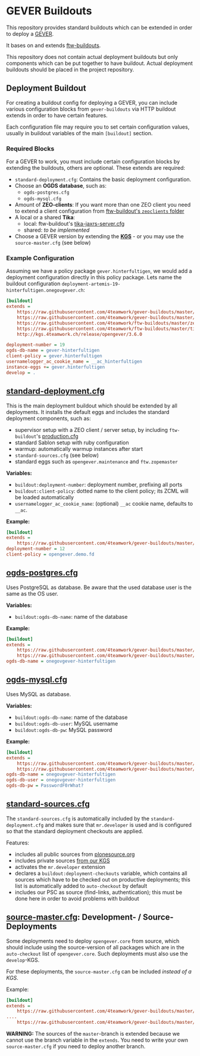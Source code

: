 # GEVER Buildouts

This repository provides standard buildouts which can be extended in order to
deploy a [GEVER](https://github.com/4teamwork/opengever.core).

It bases on and extends
[ftw-buildouts](https://github.com/4teamwork/ftw-buildouts).

This repository does not contain actual deployment buildouts but only components
which can be put together to have buildout.
Actual deployment buildouts should be placed in the project repository.



## Deployment Buildout

For creating a buildout config for deploying a GEVER, you can include various
configuration blocks from `gever-buildouts` via HTTP buildout extends in order
to have certain features.

Each configuration file may require you to set certain configuration values,
usually in buildout variables of the main `[buildout]` section.



### Required Blocks

For a GEVER to work, you must include certain configuration blocks by extending
the buildouts, others are optional.
These extends are required:

- ``standard-deployment.cfg``: Contains the basic deployment configuration.
- Choose an **OGDS database**, such as:
  - ``ogds-postgres.cfg``
  - ``ogds-mysql.cfg``
- Amount of **ZEO-clients**:
  If you want more than one ZEO client you need to extend a client configuration
  from [ftw-buildout's `zeoclients` folder](https://github.com/4teamwork/ftw-buildouts/tree/master/zeoclients)
- A local or a shared **Tika**:
  - local: ftw-buildout's
    [tika-jaxrs-server.cfg](https://raw.githubusercontent.com/4teamwork/ftw-buildouts/master/tika-jaxrs-server.cfg)
  - shared: *to be implemented*
- Choose a GEVER version by extending the
  [**KGS**](http://kgs.4teamwork.ch/release/opengever/) - or you may use the
  `source-master.cfg` (see below)


### Example Configuration

Assuming we have a policy package ``gever.hinterfultigen``, we would add a deployment
configuration directly in this policy package.
Lets name the buildout configuration
``deployment-artemis-19-hinterfultigen.onegovgever.ch``:

```ini
[buildout]
extends =
    https://raw.githubusercontent.com/4teamwork/gever-buildouts/master/standard-deployment.cfg
    https://raw.githubusercontent.com/4teamwork/gever-buildouts/master/ogds-postgres.cfg
    https://raw.githubusercontent.com/4teamwork/ftw-buildouts/master/zeoclients/4.cfg
    https://raw.githubusercontent.com/4teamwork/ftw-buildouts/master/tika-jaxrs-server.cfg
    http://kgs.4teamwork.ch/release/opengever/3.6.0

deployment-number = 19
ogds-db-name = gever-hinterfultigen
client-policy = gever.hinterfultigen
usernamelogger_ac_cookie_name = __ac_hinterfultigen
instance-eggs += gever.hinterfultigen
develop = .
```



## [standard-deployment.cfg](https://github.com/4teamwork/gever-buildouts/blob/master/standard-deployment.cfg)

This is the main deployment buildout which should be extended by all
deployments.
It installs the default eggs and includes the standard deployment components,
such as:

- supervisor setup with a ZEO client / server setup, by including
  `ftw-buildout`'s
  [production.cfg](https://github.com/4teamwork/ftw-buildouts/blob/master/production.cfg)
- standard Sablon setup with ruby configuration
- warmup: automatically warmup instances after start
- `standard-sources.cfg` (see below)
- standard eggs such as `opengever.maintenance` and `ftw.zopemaster`

**Variables:**
- `buildout:deployment-number`: deployment number, prefixing all ports
- `buildout:client-policy`: dotted name to the client policy; its ZCML will be
  loaded automatically
- `usernamelogger_ac_cookie_name`: (optional) `__ac` cookie name, defaults to
  `__ac`.

**Example:**

```ini
[buildout]
extends =
    https://raw.githubusercontent.com/4teamwork/gever-buildouts/master/standard-deployment.cfg
deployment-number = 12
client-policy = opengever.demo.fd
```


## [ogds-postgres.cfg](https://github.com/4teamwork/gever-buildouts/blob/master/ogds-postgres.cfg)

Uses PostgreSQL as database.
Be aware that the used database user is the same as the OS user.

**Variables:**
- `buildout:ogds-db-name`: name of the database

**Example:**

```ini
[buildout]
extends =
    https://raw.githubusercontent.com/4teamwork/gever-buildouts/master/standard-deployment.cfg
    https://raw.githubusercontent.com/4teamwork/gever-buildouts/master/ogds-postgres.cfg
ogds-db-name = onegovgever-hinterfultigen
```


## [ogds-mysql.cfg](https://github.com/4teamwork/gever-buildouts/blob/master/ogds-mysql.cfg)

Uses MySQL as database.

**Variables:**
- `buildout:ogds-db-name`: name of the database
- `buildout:ogds-db-user`: MySQL username
- `buildout:ogds-db-pw`: MySQL password

**Example:**

```ini
[buildout]
extends =
    https://raw.githubusercontent.com/4teamwork/gever-buildouts/master/standard-deployment.cfg
    https://raw.githubusercontent.com/4teamwork/gever-buildouts/master/ogds-mysql.cfg
ogds-db-name = onegovgever-hinterfultigen
ogds-db-user = onegovgever-hinterfultigen
ogds-db-pw = PasswordF0rWhat?
```


## [standard-sources.cfg](https://github.com/4teamwork/gever-buildouts/blob/master/standard-sources.cfg)

The ``standard-sources.cfg`` is automatically included by the
``standard-deployment.cfg`` and makes sure that ``mr.developer`` is used and is
configured so that the standard deployment checkouts are applied.

Features:

- includes all public sources from [plonesource.org](http://plonesource.org)
- includes private sources [from our KGS](http://kgs.4teamwork.ch/sources.cfg)
- activates the `mr.developer` extension
- declares a ``buildout:deployment-checkouts`` variable, which contains all
  sources which have to be checked out on productive deployments; this list is
  automatically added to ``auto-checkout`` by default
- includes our PSC as source (find-links, authentication); this must be done
  here in order to avoid problems with buildout


## [source-master.cfg](https://github.com/4teamwork/gever-buildouts/blob/master/source-master.cfg): Development- / Source-Deployments

Some deployments need to deploy `opengever.core` from source, which should include
using the source-version of all packages which are in the `auto-checkout` list of
`opengever.core`.
Such deployments must also use the `develop`-KGS.

For these deployments, the `source-master.cfg` can be included _instead of a
KGS_.

Example:

```ini
[buildout]
extends =
    https://raw.githubusercontent.com/4teamwork/gever-buildouts/master/standard-deployment.cfg
....
    https://raw.githubusercontent.com/4teamwork/gever-buildouts/master/source-master.cfg
```

**WARNING:** The sources of the `master`-branch is extended because we cannot
  use the branch variable in the `extends`. You need to write your own
  `source-master.cfg` if you need to deploy another branch.
